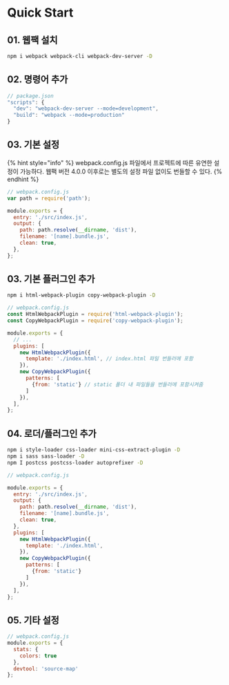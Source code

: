 # Quick Start

## 01. 웹팩 설치

```bash
npm i webpack webpack-cli webpack-dev-server -D
```

## 02. 명령어 추가

```javascript
// package.json
"scripts": {
  "dev": "webpack-dev-server --mode=development",
  "build": "webpack --mode=production"
}
```

## 03. 기본 설정

{% hint style="info" %}
webpack.config.js 파일에서 프로젝트에 따른 유연한 설정이 가능하다. 웹팩 버전 4.0.0 이후로는 별도의 설정 파일 없이도 번들할 수 있다.&#x20;
{% endhint %}

```javascript
// webpack.config.js
var path = require('path');

module.exports = {
  entry: './src/index.js',
  output: {
    path: path.resolve(__dirname, 'dist'),
    filename: '[name].bundle.js', 
    clean: true,
  },
};
```

## 03. 기본 플러그인 추가

```bash
npm i html-webpack-plugin copy-webpack-plugin -D
```

```javascript
// webpack.config.js
const HtmlWebpackPlugin = require('html-webpack-plugin');
const CopyWebpackPlugin = require('copy-webpack-plugin');

module.exports = {
  // ...
  plugins: [
    new HtmlWebpackPlugin({
      template: './index.html', // index.html 파일 번들러에 포함
    }),
    new CopyWebpackPlugin({
      patterns: [
        {from: 'static'} // static 폴더 내 파일들을 번들러에 포함시켜줌
      ]
    }),
  ],
};
```

## 04. 로더/플러그인 추가

```bash
npm i style-loader css-loader mini-css-extract-plugin -D
npm i sass sass-loader -D
npm I postcss postcss-loader autoprefixer -D
```

```javascript
// webpack.config.js

module.exports = {
  entry: './src/index.js',
  output: {
    path: path.resolve(__dirname, 'dist'),
    filename: '[name].bundle.js', 
    clean: true,
  },
  plugins: [
    new HtmlWebpackPlugin({
      template: './index.html',
    }),
    new CopyWebpackPlugin({
      patterns: [
        {from: 'static'}
      ]
    }),
  ],
};
```

## 05. 기타 설정

```javascript
// webpack.config.js
module.exports = {
  stats: {
    colors: true
  },
  devtool: 'source-map'
}; 
```
